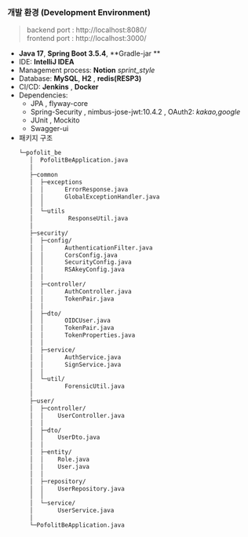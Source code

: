 ### 개발 환경 (Development Environment)

> backend port : http://localhost:8080/  
> frontend port : http://localhost:3000/

- **Java 17**, **Spring Boot 3.5.4**, **Gradle-jar
  **
- IDE: **IntelliJ IDEA**
- Management process: **Notion** _sprint_style_
- Database: **MySQL**, **H2** , **redis(RESP3)**
- CI/CD: **Jenkins** , **Docker**
- Dependencies:
    - JPA , flyway-core
    - Spring-Security , nimbus-jose-jwt:10.4.2 ,
      OAuth2: _kakao,google_
    - JUnit , Mockito
    - Swagger-ui
- 패키지 구조
    ```txt
   └─pofolit_be
       │  PofolitBeApplication.java
       │
       ├─common
       │  ├─exceptions
       │  │      ErrorResponse.java
       │  │      GlobalExceptionHandler.java
       │  │
       │  └─utils
       │          ResponseUtil.java
       │
       ├─security/
       │  ├─config/
       │  │      AuthenticationFilter.java
       │  │      CorsConfig.java
       │  │      SecurityConfig.java
       │  │      RSAkeyConfig.java
       │  │
       │  ├─controller/
       │  │      AuthController.java
       │  │      TokenPair.java
       │  │
       │  ├─dto/
       │  │      OIDCUser.java
       │  │      TokenPair.java
       │  │      TokenProperties.java
       │  │
       │  ├─service/
       │  │      AuthService.java
       │  │      SignService.java
       │  │
       │  └─util/
       │         ForensicUtil.java
       │
       ├─user/
       │  ├─controller/
       │  │    UserController.java
       │  │
       │  ├─dto/
       │  │    UserDto.java
       │  │
       │  ├─entity/
       │  │    Role.java
       │  │    User.java
       │  │
       │  ├─repository/
       │  │    UserRepository.java
       │  │
       │  └─service/
       │       UserService.java
       │
       └─PofolitBeApplication.java
  
   ```
